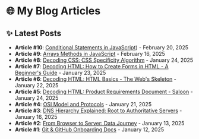 # 🌐 My Blog Articles

## ✨ Latest Posts
- **Article #10**: [Conditional Statements in JavaScript](https://3raghavk3js.hashnode.dev/control-flow-in-javascript-if-else-and-switch-explained)) - February 20, 2025
- **Article #9**: [Arrays Methods in JavaScript](https://3raghavk3js.hashnode.dev/arrays-methods-in-javascript) - February 16, 2025
- **Article #8**: [Decoding CSS: CSS Specificity Algorithm](https://decoding-css.hashnode.dev/css-specificity-algorithm) - January 24, 2025
- **Article #7**: [Decoding HTML: How to Create Forms in HTML - A Beginner's Guide](https://decoding-html.hashnode.dev/how-to-create-forms-in-html-a-beginners-guide) - January 23, 2025
- **Article #6**: [Decoding HTML: HTML Basics - The Web's Skeleton](https://decoding-html.hashnode.dev/html-basics-the-webs-skeleton) - January 22, 2025
- **Article #5**: [Decoding HTML: Product Requirements Document - Saloon](https://decoding-html.hashnode.dev/product-requirements-document-saloon) - January 24, 2025
- **Article #4**: [OSI Model and Protocols](https://xyzzzzz.hashnode.dev/osi-model-and-protocols) - January 21, 2025
- **Article #3**: [DNS Hierarchy Explained: Root to Authoritative Servers](https://dns-hierarchy-explained.hashnode.dev/dns-hierarchy-explained-root-to-authoritative-severs) - January 16, 2025
- **Article #2**: [From Browser to Server: Data Journey](https://from-browser-to-server-data-journey.hashnode.dev/from-browser-to-server-data-journey) - January 13, 2025
- **Article #1**: [Git & GitHub Onboarding Docs](https://3raghavk3.hashnode.dev/git-github-onboarding-docs) - January 12, 2025
